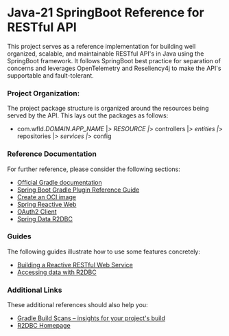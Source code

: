# Java-21 SpringBoot Reference for RESTful API

This project serves as a reference implementation for building well organized, scalable, and maintainable RESTful API's in Java using the SpringBoot framework.  It follows SpringBoot best practice for separation of concerns and leverages OpenTelemetry and Reseliency4j to make the API's supportable and fault-tolerant.  

### Project Organization:

The project package structure is organized around the resources being served by the API.  This lays out the packages as follows:

- com.wfld.*DOMAIN*.*APP_NAME*
  |_> *RESOURCE*
    |_> controllers
    |_> entities
    |_> repositories
    |_> services
  |_> config

### Reference Documentation
For further reference, please consider the following sections:

* [Official Gradle documentation](https://docs.gradle.org)
* [Spring Boot Gradle Plugin Reference Guide](https://docs.spring.io/spring-boot/3.4.3/gradle-plugin)
* [Create an OCI image](https://docs.spring.io/spring-boot/3.4.3/gradle-plugin/packaging-oci-image.html)
* [Spring Reactive Web](https://docs.spring.io/spring-boot/3.4.3/reference/web/reactive.html)
* [OAuth2 Client](https://docs.spring.io/spring-boot/3.4.3/reference/web/spring-security.html#web.security.oauth2.client)
* [Spring Data R2DBC](https://docs.spring.io/spring-boot/3.4.3/reference/data/sql.html#data.sql.r2dbc)

### Guides
The following guides illustrate how to use some features concretely:

* [Building a Reactive RESTful Web Service](https://spring.io/guides/gs/reactive-rest-service/)
* [Accessing data with R2DBC](https://spring.io/guides/gs/accessing-data-r2dbc/)

### Additional Links
These additional references should also help you:

* [Gradle Build Scans – insights for your project's build](https://scans.gradle.com#gradle)
* [R2DBC Homepage](https://r2dbc.io)
